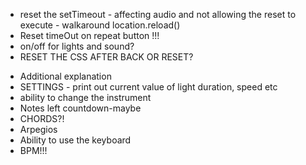 <!-- ! TODO MUST HAVE -->

- reset the setTimeout - affecting audio and not allowing the reset to execute - walkaround location.reload()
- Reset timeOut on repeat button !!!
- on/off for lights and sound?
- RESET THE CSS AFTER BACK OR RESET?

<!-- ! TODO SHOULD HAVE -->

<!-- ! TODO NICE TO HAVE -->

- Additional explanation
- SETTINGS - print out current value of light duration, speed etc
- ability to change the instrument
- Notes left countdown-maybe
- CHORDS?!
- Arpegios
- Ability to use the keyboard
- BPM!!!
